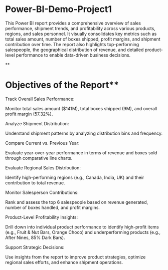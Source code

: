 # Power-BI-Demo-Project1
This Power BI report provides a comprehensive overview of sales performance, shipment trends, and profitability across various products, regions, and sales personnel. It visually consolidates key metrics such as total sales amount, number of boxes shipped, profit margins, and shipment contribution over time. The report also highlights top-performing salespeople, the geographical distribution of revenue, and detailed product-level performance to enable data-driven business decisions.

**
# Objectives of the Report**
Track Overall Sales Performance:

Monitor total sales amount ($141M), total boxes shipped (9M), and overall profit margin (57.32%).

Analyze Shipment Distribution:

Understand shipment patterns by analyzing distribution bins and frequency.

Compare Current vs. Previous Year:

Evaluate year-over-year performance in terms of revenue and boxes sold through comparative line charts.

Evaluate Regional Sales Distribution:

Identify high-performing regions (e.g., Canada, India, UK) and their contribution to total revenue.

Monitor Salesperson Contributions:

Rank and assess the top 6 salespeople based on revenue generated, number of boxes handled, and profit margins.

Product-Level Profitability Insights:

Drill down into individual product performance to identify high-profit items (e.g., Fruit & Nut Bars, Orange Choco) and underperforming products (e.g., After Nines, 85% Dark Bars).

Support Strategic Decisions:

Use insights from the report to improve product strategies, optimize regional sales efforts, and enhance shipment operations.
